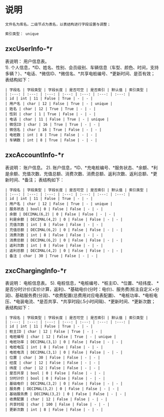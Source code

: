 # 说明

	文件名为库名，二级节点为表名，以表结构进行字段设置与调整；
	
	索引类型： unique
	

## zxcUserInfo-*r

表说明：	用户信息表。	
	1). 个人信息，*ID、姓名、性别、会员级别、车辆信息（车型、颜色、时间，支持多辆？）、*电话、*微信ID、*微信名、*共享电桩编号、*更新时间、是否有效；
表结构如下：

	| 字段名 | 字段类型 | 字段长度 | 是否可空 | 是否索引 | 默认值 | 索引类型 |
	| :---: | :---: | :---: | :---: | :---: | :---: | :---: |
	| id | int | 11 | False | True | - | - |
	| 用户名 | char | 12 | False | True | - | unique |
	| 姓名 | char | 12 | True | True | - | - |
	| 性别 | char | 1 | True | False | - | - |
	| 电话 | char | 11 | False | True | - | unique |
	| 微信ID | char | 16 | True | True | - | - |
	| 微信名 | char | 16 | True | False | - | - |
	| 电桩数 | int | 8 | True | False | - | - |
	| 车辆数 | int | 8 | True | False | - | - |
	

## zxcAccountInfo-*r

表说明：	账户信息。
	2). 账户信息，*ID、*充电桩编号、*服务状态、*余额、*利是余额、充值次数、充值总额、消费次数、消费总额、返利次数、返利总额、*更新时间、*备注；
表结构如下：

	| 字段名 | 字段类型 | 字段长度 | 是否可空 | 是否索引 | 默认值 | 索引类型 |
	| :---: | :---: | :---: | :---: | :---: | :---: | :---: |
	| id | int | 11 | False | True | - | - |
	| 用户名 | char | 12 | False | True | - | unique |
	| 服务状态 | bool| 0 | False | False | - | - |
	| 余额 | DECIMAL(6,2) | 0 | False | False | - | - |
	| 利是余额 | DECIMAL(4,2) | 0 | False | False | - | - |
	| 充值次数 | int | 8 | False | False | - | - |
	| 充值总额 | DECIMAL(6,2) | 0 | False | False | - | - |
	| 消费次数 | int | 8 | False | False | - | - |
	| 消费总额 | DECIMAL(6,2) | 0 | False | False | - | - |
	| 返利次数 | int | 8 | False | False | - | - |
	| 返利总额 | DECIMAL(4,2) | 0 | False | False | - | - |
	| 备注 | char | 30 | True | False | - | - |
	
	
## zxcChargingInfo-*r

表说明：	电桩信息表。
	5). 电桩信息，*电桩编号、*桩主ID、*位置、*经纬度、
			*是否分时计价(实价计算，返利)、*基础电价(分时：电价)、服务费(桩主自定义+分润)、基础服务费(分润)、*收费配置(总费用对应电表配置)、
			*电桩功率、*电桩电压、*电装电流、*是否共享、*共享时段(.5小时间隔)、*更新时间、*更新次数；
表结构如下：

	| 字段名 | 字段类型 | 字段长度 | 是否可空 | 是否索引 | 默认值 | 索引类型 |
	| :---: | :---: | :---: | :---: | :---: | :---: | :---: |
	| id | int | 11 | False | True | - | - |
	| 桩主ID | char | 12 | False | True | - | - |
	| 电桩编号 | char | 12 | False | True | - | unique |
	| 电桩功率 | DECIMAL(3,1) | 0 | False | False | - | - |
	| 电桩电压 | int | 8 | False | False | - | - | 
	| 电桩电流 | DECIMAL(3,1) | 0 | False | False | - | - | 
	| 位置 | char | 30 | False | False | - | - |
	| 经度 | char | 12 | False | False | - | - |
	| 纬度 | char | 12 | False | False | - | - |
	| 是否共享 | bool | 0 | False | False | - | - | 
	| 分时计价 | bool | 0 | False | False | - | - |
	| 基础电价 | DECIMAL(3,2) | 0 | False | False | - | - |
	| 服务费 | DECIMAL(3,2) | 0 | False | False | - | - |
	| 基础服务费 | DECIMAL(3,2) | 0 | False | False | - | - |
	| 收费配置 | char | 12 | False | False | - | - |
	| 共享时段 | char | 100 | False | False | - | - |
	| 更新次数 | int | 8 | False | False | - | - |






	
	